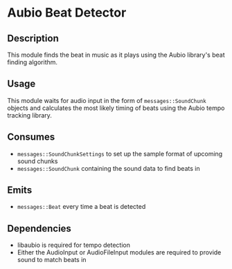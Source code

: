 Aubio Beat Detector
===================

## Description

This module finds the beat in music as it plays using the Aubio library's beat
finding algorithm.

## Usage

This module waits for audio input in the form of `messages::SoundChunk` objects
and calculates the most likely timing of beats using the Aubio tempo tracking
library.

## Consumes

* `messages::SoundChunkSettings` to set up the sample format of upcoming sound
  chunks
* `messages::SoundChunk` containing the sound data to find beats in

## Emits

* `messages::Beat` every time a beat is detected

## Dependencies

* libaubio is required for tempo detection
* Either the AudioInput or AudioFileInput modules are required to provide sound
  to match beats in

